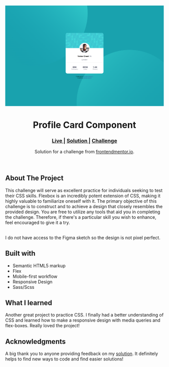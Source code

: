 <img src="./screenshots/desktop-view.png"></img>

<h1 align="center">Profile Card Component</h1>

<div align="center">
  <h3>
    <a href="https://parham-dev27.github.io/Profile-Card-Component" color="white">
      Live
    </a>
    <span> | </span>
    <a href="https://www.frontendmentor.io/solutions/frontend-mentor-profile-card-component-by-parhamdev27-72o1T0j9kX">
      Solution
    </a>
   <span> | </span>
    <a href="https://www.frontendmentor.io/challenges/profile-card-component-cfArpWshJ">
      Challenge
    </a>
  </h3>
</div>
<div align="center">
   Solution for a challenge from  <a href="https://www.frontendmentor.io/" target="_blank">frontendmentor.io</a>.
</div>
<br>
<br>

## About The Project

<p>This challenge will serve as excellent practice for individuals seeking to test their CSS skills. Flexbox is an incredibly potent extension of CSS, making it highly valuable to familiarize oneself with it. The primary objective of this challenge is to construct and to achieve a design that closely resembles the provided design. You are free to utilize any tools that aid you in completing the challenge. Therefore, if there's a particular skill you wish to enhance, feel encouraged to give it a try.
<br>
<br> <p>I do not have access to the Figma sketch so the design is not pixel perfect.</p>

## Built with

-   Semantic HTML5 markup
-   Flex
-   Mobile-first workflow
-   Responsive Design
-   Sass/Scss

## What I learned

Another great project to practice CSS. I finally had a better understanding of CSS and learned how to make a responsive design with media queries and flex-boxes. Really loved the project!

## Acknowledgments

A big thank you to anyone providing feedback on my <a href="https://www.frontendmentor.io/solutions/frontend-mentor-profile-card-component-by-parhamdev27-72o1T0j9kX">solution</a>. It definitely helps to find new ways to code and find easier solutions!
